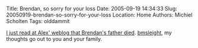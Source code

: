 Title: Brendan, so sorry for your loss
Date: 2005-09-19 14:34:33
Slug: 20050919-brendan-so-sorry-for-your-loss
Location: Home
Authors: Michiel Scholten
Tags: olddammit

<p><a href="http://www.alextreme.org/drupal/?q=node/389">I just read at Alex' weblog that Brendan's father died</a>. <a href="http://barwap.com/blog/">bmsleight</a>, my thoughts go out to you and your family.</p>